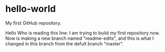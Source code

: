 # hello-world
My first GitHub repository.

Hello Who is reading this line. I am trying to build my first repository now. 
Now is making a new branch named "readme-edits", and this is what I changed 
in this branch from the defult branch "master".
